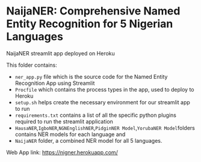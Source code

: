 # NaijaNER: Comprehensive Named Entity Recognition for 5 Nigerian Languages
NaijaNER streamlit app deployed on Heroku

This folder contains:
- `ner_app.py` file which is the source code for the Named Entity Recognition App using Streamlit
- `Procfile` which contains the process types in the app, used to deploy to Heroku
- `setup.sh` helps create the necessary environment for our streamlit app to run
- `requirements.txt` contains a list of all the specific python plugins required to run the streamlit application
- `HausaNER`,`IgboNER`,`NGNEnglishNER`,`PidginNER Model`,`YorubaNER Model`folders contains NER models for each language and 
- `NaijaNER` folder, a combined NER model for all 5 languages.




Web App link: https://nigner.herokuapp.com/
